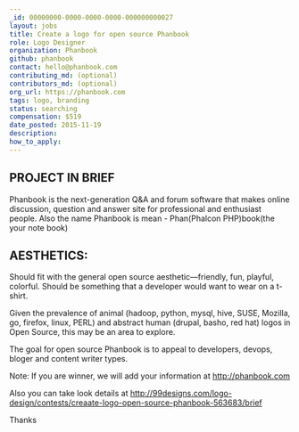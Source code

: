 ```yaml
---
_id: 00000000-0000-0000-0000-000000000027
layout: jobs
title: Create a logo for open source Phanbook
role: Logo Designer
organization: Phanbook
github: phanbook
contact: hello@phanbook.com
contributing_md: (optional)
contributors_md: (optional)
org_url: https://phanbook.com
tags: logo, branding
status: searching
compensation: $519
date_posted: 2015-11-19
description:
how_to_apply:
---
```


## PROJECT IN BRIEF

Phanbook is the next-generation Q&A and forum software that makes online discussion, question and answer site for professional and enthusiast people. Also the name Phanbook is mean - Phan(Phalcon PHP)book(the your note book)

## AESTHETICS:

Should fit with the general open source aesthetic—friendly, fun, playful, colorful. Should be something that a developer would want to wear on a t-shirt.

Given the prevalence of animal (hadoop, python, mysql, hive, SUSE, Mozilla, go, firefox, linux, PERL) and abstract human (drupal, basho, red hat) logos in Open Source, this may be an area to explore.

The goal for open source Phanbook is to appeal to developers, devops, bloger and content writer types.

Note: If you are winner, we will add your information at http://phanbook.com

Also you can take look details at http://99designs.com/logo-design/contests/creaate-logo-open-source-phanbook-563683/brief

Thanks
